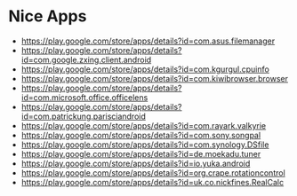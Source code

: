 Nice Apps
=========

- https://play.google.com/store/apps/details?id=com.asus.filemanager
- https://play.google.com/store/apps/details?id=com.google.zxing.client.android
- https://play.google.com/store/apps/details?id=com.kgurgul.cpuinfo
- https://play.google.com/store/apps/details?id=com.kiwibrowser.browser
- https://play.google.com/store/apps/details?id=com.microsoft.office.officelens
- https://play.google.com/store/apps/details?id=com.patrickung.parisciandroid
- https://play.google.com/store/apps/details?id=com.rayark.valkyrie
- https://play.google.com/store/apps/details?id=com.sony.songpal
- https://play.google.com/store/apps/details?id=com.synology.DSfile
- https://play.google.com/store/apps/details?id=de.moekadu.tuner
- https://play.google.com/store/apps/details?id=io.yuka.android
- https://play.google.com/store/apps/details?id=org.crape.rotationcontrol
- https://play.google.com/store/apps/details?id=uk.co.nickfines.RealCalc



